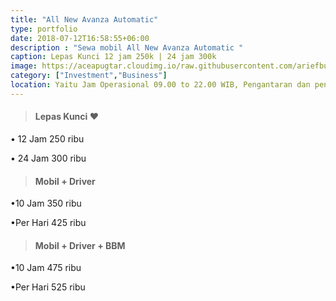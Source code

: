 ```yaml
---
title: "All New Avanza Automatic"
type: portfolio
date: 2018-07-12T16:58:55+06:00
description : "Sewa mobil All New Avanza Automatic "
caption: Lepas Kunci 12 jam 250k | 24 jam 300k
image: https://aceapugtar.cloudimg.io/raw.githubusercontent.com/ariefbuddies/bening-out/master/uploads/m1.webp?w=400&radius=25&force_format=png&
category: ["Investment","Business"]
location: Yaitu Jam Operasional 09.00 to 22.00 WIB, Pengantaran dan pengambilan mobil/motor mulai jam 09.00-21.00 WIB. Diluar jam diatas bisa langsung datang ke garasi kami, 3 Tanda pengenal/ID (KTP,NPWP,SIM,PASPORT,ID KERJA,BPJS), No Telp HP customer yang bisa dihubungi, Semua booking mobil lepas kunci dan motor adalah untuk pemakaian kendaraan di dalam area DIY, Semua pemesanan tanpa DP adalah bersifat tidak mengikat, Overtime 10% per jam dari Tarif Sewa, Saat hari High Season harga berbeda dengan harga hari normal
---
```

>#### Lepas Kunci &#10084;
• 12 Jam 250 ribu

• 24 Jam 300 ribu

>#### Mobil + Driver
•10 Jam 350 ribu

•Per Hari 425 ribu
>#### Mobil + Driver + BBM
•10 Jam 475 ribu

•Per Hari 525 ribu
